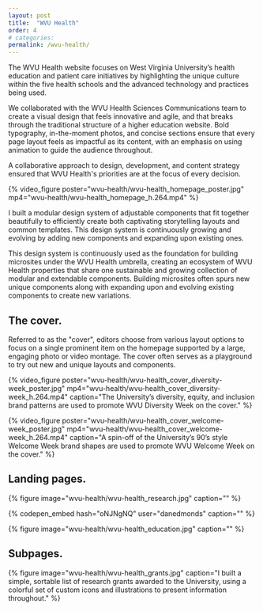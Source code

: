 ```yaml
---
layout: post
title:  "WVU Health"
order: 4
# categories: 
permalink: /wvu-health/
---
```


The WVU Health website focuses on West Virginia University’s health education and patient care initiatives by highlighting the unique culture within the five health schools and the advanced technology and practices being used. 

We collaborated with the WVU Health Sciences Communications team to create a visual design that feels innovative and agile, and that breaks through the traditional structure of a higher education website. Bold typography, in-the-moment photos, and concise sections ensure that every page layout feels as impactful as its content, with an emphasis on using animation to guide the audience throughout.

A collaborative approach to design, development, and content strategy ensured that WVU Health's priorities are at the focus of every decision.

{% video_figure poster="wvu-health/wvu-health_homepage_poster.jpg" mp4="wvu-health/wvu-health_homepage_h.264.mp4" %}

I built a modular design system of adjustable components that fit together beautifully to efficiently create both captivating storytelling layouts and common templates. This design system is continuously growing and evolving by adding new components and expanding upon existing ones.

This design system is continuously used as the foundation for building microsites under the WVU Health umbrella, creating an ecosystem of WVU Health properties that share one sustainable and growing collection of modular and extendable components. Building microsites often spurs new unique components along with expanding upon and evolving existing components to create new variations.

## The cover.

Referred to as the "cover", editors choose from various layout options to focus on a single prominent item on the homepage supported by a large, engaging photo or video montage. The cover often serves as a playground to try out new and unique layouts and components.

{% video_figure poster="wvu-health/wvu-health_cover_diversity-week_poster.jpg" mp4="wvu-health/wvu-health_cover_diversity-week_h.264.mp4" caption="The University’s diversity, equity, and inclusion brand patterns are used to promote WVU Diversity Week on the cover." %}

{% video_figure poster="wvu-health/wvu-health_cover_welcome-week_poster.jpg" mp4="wvu-health/wvu-health_cover_welcome-week_h.264.mp4" caption="A spin-off of the University’s 90’s style Welcome Week brand shapes are used to promote WVU Welcome Week on the cover." %}

## Landing pages.

{% figure image="wvu-health/wvu-health_research.jpg" caption="" %}

{% codepen_embed hash="oNJNgNQ" user="danedmonds" caption="" %}

{% figure image="wvu-health/wvu-health_education.jpg" caption="" %}

## Subpages.

{% figure image="wvu-health/wvu-health_grants.jpg" caption="I built a simple, sortable list of research grants awarded to the University, using a colorful set of custom icons and illustrations to present information throughout." %}

<!-- {% codepen_embed hash="NWejppW" user="danedmonds" caption="" %} -->
